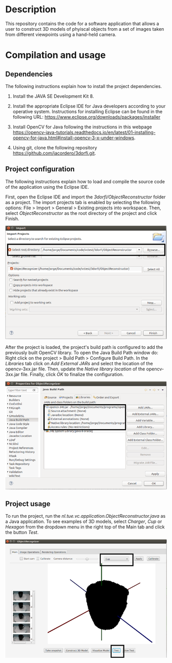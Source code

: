 # Description
This repository contains the code for a software application that allows a user to construct 3D models of phyiscal objects from a set of images taken from different viewpoints using a hand-held camera.

# Compilation and usage
## Dependencies
The following instructions explain how to install the project dependencies.

1. Install the JAVA SE Development Kit 8.

2. Install the appropriate Eclipse IDE for Java developers according to your operative system. Instructions for installing Eclipse can be found in the following URL: https://www.eclipse.org/downloads/packages/installer
3. Install OpenCV for Java following the instructions in this webpage https://opencv-java-tutorials.readthedocs.io/en/latest/01-installing-opencv-for-java.html#install-opencv-3-x-under-windows.

4. Using git, clone the following repository https://github.com/jacordero/3dorfi.git.

## Project configuration
The following instructions explain how to load and compile the source code of the application using the Eclipse IDE.

First, open the Eclipse IDE and import the *3dorfi/ObjectReconstructor* folder as a project. The import projects tab is enabled by selecting the following options: File > Import > General > Existing projects into workspace. Then, select *ObjectReconstructor* as the root directory of the project and click Finish.

![Import project](/docs_images/ImportProject.png)

After the project is loaded, the project's build path is configured to add the previously built OpenCV library. To open the Java Build Path window do: Right click on the project > Build Path > Configure Build Path. In the *Libraries* tab click on *Add External JARs* and select the location of the opencv-3xx.jar file. Then, update the *Native library location* of the opencv-3xx.jar file. Finally, click *OK* to finalize the configuration.

![Buil Path Conf](/docs_images/BuildPathConf.png)

## Project usage
To run the project, run the *nl.tue.vc.application.ObjectReconstructor.java* as a Java application. To see examples of 3D models, select *Charger*, *Cup* or *Hexagon* from the dropdown menu in the right top of the Main tab and click the button *Test*.

![Object Reconstructor](/docs_images/ObjectReconstructor.png)
